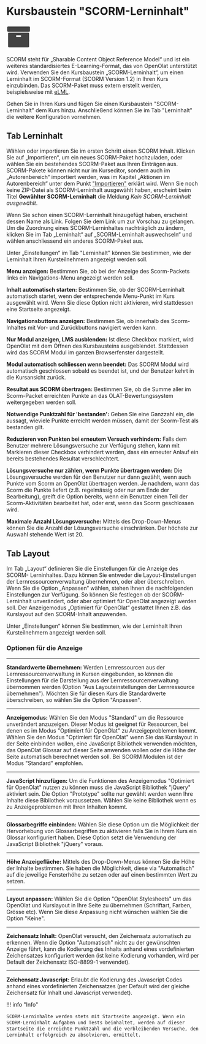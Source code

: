 # Kursbaustein "SCORM-Lerninhalt"

![scorm learning content icon](assets/scorm.png)

SCORM steht für „Sharable Content Object Reference Model“ und ist ein weiteres
standardisiertes E-Learning-Format, das von OpenOlat unterstützt wird.
Verwenden Sie den Kursbaustein „SCORM-Lerninhalt“, um einen Lerninhalt im
SCORM-Format (SCORM Version 1.2) in Ihren Kurs einzubinden. Das SCORM-Paket
muss extern erstellt werden, beispielsweise mit [eLML](http://www.elml.org
"eLML").

Gehen Sie in Ihren Kurs und fügen Sie einen Kursbaustein "SCORM-Lerninhalt"
dem Kurs hinzu. Anschließend können Sie im Tab "Lerninhalt" die weitere
Konfiguration vornehmen.

## Tab Lerninhalt

Wählen oder importieren Sie im ersten Schritt einen SCORM Inhalt. Klicken Sie auf „Importieren“, um ein neues SCORM-Paket hochzuladen, oder wählen Sie ein bestehendes SCORM-Paket aus Ihren Einträgen aus. SCORM-Pakete können nicht nur im Kurseditor, sondern auch im „Autorenbereich“ importiert werden, was im Kapitel „Aktionen im Autorenbereich“ unter dem Punkt ["Importieren"](../area_modules/authoring_new_course.de.md#lernressourcen-importieren) erklärt wird. Wenn Sie noch keine ZIP-Datei als SCORM-Lerninhalt ausgewählt haben, erscheint beim Titel **Gewählter SCORM-Lerninhalt** die Meldung _Kein SCORM-Lerninhalt ausgewählt_.

Wenn Sie schon einen SCORM-Lerninhalt hinzugefügt haben, erscheint dessen Name
als Link. Folgen Sie dem Link um zur Vorschau zu gelangen. Um die Zuordnung
eines SCORM-Lerninhaltes nachträglich zu ändern, klicken Sie im Tab
„Lerninhalt“ auf „SCORM-Lerninhalt auswechseln“ und wählen anschliessend ein
anderes SCORM-Paket aus.

Unter „Einstellungen“ im Tab "Lerninhalt" können Sie bestimmen, wie der
Lerninhalt Ihren Kursteilnehmern angezeigt werden soll.

 **Menu anzeigen:** Bestimmen Sie, ob bei der Anzeige des Scorm-Packets links
ein Navigations-Menu angezeigt werden soll.

 **Inhalt automatisch starten:** Bestimmen Sie, ob der SCORM-Lerninhalt
automatisch startet, wenn der entsprechende Menu-Punkt im Kurs ausgewählt
wird. Wenn Sie diese Option nicht aktivieren, wird stattdessen eine Startseite
angezeigt.

 **Navigationsbuttons anzeigen:** Bestimmen Sie, ob innerhalb des Scorm-
Inhaltes mit Vor- und Zurückbuttons navigiert werden kann.

 **Nur Modul anzeigen, LMS ausblenden:** Ist diese Checkbox markiert, wird
OpenOlat mit dem Öffnen des Kursbausteins ausgeblendet. Stattdessen wird das
SCORM Modul im ganzen Browserfenster dargestellt.

 **Modul automatisch schliessen wenn beendet:** Das SCORM Modul wird
automatisch geschlossen sobald es beendet ist, und der Benutzer kehrt in die
Kursansicht zurück.

 **Resultat aus SCORM übertragen:** Bestimmen Sie, ob die Summe aller im
Scorm-Packet erreichten Punkte an das OLAT-Bewertungssystem weitergegeben
werden soll.

 **Notwendige Punktzahl für 'bestanden':** Geben Sie eine Ganzzahl ein, die
aussagt, wieviele Punkte erreicht werden müssen, damit der Scorm-Test als
bestanden gilt.

 **Reduzieren von Punkten bei erneutem Versuch verhindern:** Falls dem
Benutzer mehrere Lösungsversuche zur Verfügung stehen, kann mit Markieren
dieser Checkbox verhindert werden, dass ein erneuter Anlauf ein bereits
bestehendes Resultat verschlechtert.

 **Lösungsversuche nur zählen, wenn Punkte übertragen werden:**  Die
Lösungsversuche werden für den Benutzer nur dann gezählt, wenn auch Punkte vom
Scorm an OpenOlat übertragen werden. Je nachdem, wann das Scorm die Punkte
liefert (z.B. regelmässig oder nur am Ende der Bearbeitung), greift die Option
bereits, wenn ein Benutzer einen Teil der Scorm-Aktivitäten bearbeitet hat,
oder erst, wenn das Scorm geschlossen wird.

 **Maximale Anzahl Lösungsversuche:** Mittels des Drop-Down-Menus können Sie
die Anzahl der Lösungsversuche einschränken. Der höchste zur Auswahl stehende
Wert ist 20.

## Tab Layout

Im Tab „Layout“ definieren Sie die Einstellungen für die Anzeige des SCORM-
Lerninhaltes. Dazu können Sie entweder die Layout-Einstellungen der
Lernressourcenverwaltung übernehmen, oder aber überschreiben. Wenn Sie die
Option „Anpassen“ wählen, stehen Ihnen die nachfolgenden Einstellungen zur
Verfügung. So können Sie festlegen ob der SCORM-Lerninhalt unverändert, oder
aber optimiert für OpenOlat angezeigt werden soll. Der Anzeigemodus „Optimiert
für OpenOlat“ gestattet Ihnen z.B. das Kurslayout auf den SCORM-Inhalt
anzuwenden.

Unter „Einstellungen“ können Sie bestimmen, wie der Lerninhalt Ihren
Kursteilnehmern angezeigt werden soll.

### Optionen für die Anzeige

 * * *
 
 **Standardwerte übernehmen:** Werden Lernressourcen aus der
Lernressourcenverwaltung in Kursen eingebunden, so können die Einstellungen
für die Darstellung aus der Lernressourcenverwaltung übernommen werden (Option
"Aus Layouteinstellungen der Lernressource übernehmen"). Möchten Sie für
diesen Kurs die Standardwerte überschreiben, so wählen Sie die Option
"Anpassen".

* * *

 **Anzeigemodus:** Wählen Sie den Modus "Standard" um die Ressource
unverändert anzuzeigen. Dieser Modus ist geeignet für Ressourcen, bei denen es
im Modus "Optimiert für OpenOlat" zu Anzeigeproblemen kommt. Wählen Sie den
Modus "Optimiert für OpenOlat" wenn Sie das Kurslayout in der Seite einbinden
wollen, eine JavaScript Bibliothek verwenden möchten, das OpenOlat Glossar auf
dieser Seite anwenden wollen oder die Höhe der Seite automatisch berechnet
werden soll. Bei SCORM Modulen ist der Modus "Standard" empfohlen.

* * *

 **JavaScript hinzufügen:** Um die Funktionen des Anzeigemodus "Optimiert für
OpenOlat" nutzen zu können muss die JavaScript Bibliothek "jQuery" aktiviert
sein. Die Option "Prototype" sollte nur gewählt werden wenn Ihre Inhalte diese
Bibliothek voraussetzen. Wählen Sie keine Bibliothek wenn es zu
Anzeigeproblemen mit Ihren Inhalten kommt.

* * *

 **Glossarbegriffe einbinden:** Wählen Sie diese Option um die Möglichkeit der
Hervorhebung von Glossarbegriffen zu aktivieren falls Sie in Ihrem Kurs ein
Glossar konfiguriert haben. Diese Option setzt die Verwendung der JavaScript
Bibliothek "jQuery" voraus.

* * *

 **Höhe Anzeigefläche:** Mittels des Drop-Down-Menus können Sie die Höhe der
Inhalte bestimmen. Sie haben die Möglichkeit, diese via "Automatisch" auf die
jeweilige Fensterhöhe zu setzen oder auf einen bestimmten Wert zu setzen.

* * *

 **Layout anpassen:** Wählen Sie die Option "OpenOlat Stylesheets" um das
OpenOlat und Kurslayout in Ihre Seite zu übernehmen (Schriftart, Farben,
Grösse etc). Wenn Sie diese Anpassung nicht wünschen wählen Sie die Option
"Keine".

* * *

 **Zeichensatz Inhalt:** OpenOlat versucht, den Zeichensatz automatisch zu
erkennen. Wenn die Option "Automatisch" nicht zu der gewünschten Anzeige
führt, kann die Kodierung des Inhalts anhand eines vordefinierten
Zeichensatzes konfiguriert werden (ist keine Kodierung vorhanden, wird per
Default der Zeichensatz ISO-8899-1 verwendet).

* * *

 **Zeichensatz Javascript:** Erlaubt die Kodierung des Javascript Codes anhand
eines vordefinierten Zeichensatzes (per Default wird der gleiche Zeichensatz
für Inhalt und Javascript verwendet).

!!! info "Info"

    SCORM-Lerninhalte werden stets mit Startseite angezeigt. Wenn ein SCORM-Lerninhalt Aufgaben und Tests beinhaltet, werden auf dieser Startseite die erreichte Punktzahl und die verbleibenden Versuche, den Lerninhalt erfolgreich zu absolvieren, ermittelt.
